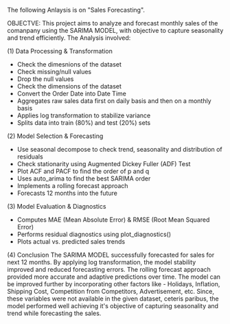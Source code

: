 The following Anlaysis is on "Sales Forecasting".

OBJECTVE: This project aims to analyze and forecast monthly sales of the comanpany using the SARIMA MODEL, with objective to capture seasonality and trend efficiently. The Analysis involved:

(1) Data Processing & Transformation
- Check the dimesnions of the dataset
- Check missing/null values
- Drop the null values
- Check the dimensions of the dataset
- Convert the Order Date into Date Time
- Aggregates raw sales data first on daily basis and then on a monthly basis
- Applies log transformation to stabilize variance
- Splits data into train (80%) and test (20%) sets

(2) Model Selection & Forecasting
- Use seasonal decompose to check trend, seasonality and distribution of residuals
- Check stationarity using Augmented Dickey Fuller (ADF) Test
- Plot ACF and PACF to find the order of p and q
- Uses auto_arima to find the best SARIMA order
- Implements a rolling forecast approach
- Forecasts 12 months into the future

(3) Model Evaluation & Diagnostics
- Computes MAE (Mean Absolute Error) & RMSE (Root Mean Squared Error)
- Performs residual diagnostics using plot_diagnostics()
- Plots actual vs. predicted sales trends

(4) Conclusion
The SARIMA MODEL successfully forecasted for sales for next 12 months. By applying log transformation, the model stability improved and reduced forecasting errors. The rolling forecast approach provided more accurate and adaptive predictions over time. The model can be improved further by incorporating other factors like - Holidays, Inflation, Shipping Cost, Competition from Competitors, Advertisement, etc. Since, these variables were not available in the given dataset, ceteris paribus, the model performed well achieving it's objective of capturing seasonality and trend while forecasting the sales.
